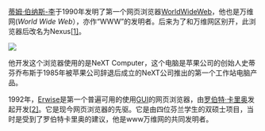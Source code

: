 [蒂姆·伯纳斯-李](https://zh.wikipedia.org/wiki/%E6%8F%90%E5%A7%86%C2%B7%E6%9F%8F%E5%85%A7%E8%8C%B2-%E6%9D%8E)于1990年发明了第一个网页浏览器[WorldWideWeb](https://zh.wikipedia.org/wiki/WorldWideWeb)，他也是万维网(*World Wide Web*），亦作“WWW”的发明者。后来为了和万维网区别开，此浏览器后改名为Nexus[[1\]](https://zh.wikipedia.org/wiki/%E7%BD%91%E9%A1%B5%E6%B5%8F%E8%A7%88%E5%99%A8#cite_note-1)。

![](http://ojv7mano6.bkt.clouddn.com/18-1-29/22903660.jpg)

他开发这个浏览器使用的是NeXT Computer，这个电脑是苹果公司的创始人史蒂芬乔布斯于1985年被苹果公司辞退后成立的NeXT公司推出的第一个工作站电脑产品。

1992年，[Erwise](https://zh.wikipedia.org/wiki/Erwise)是第一个普遍可用的使用[GUI](https://zh.wikipedia.org/wiki/%E5%9C%96%E5%BD%A2%E4%BD%BF%E7%94%A8%E8%80%85%E4%BB%8B%E9%9D%A2)的网页浏览器，由[罗伯特·卡里奥](https://zh.wikipedia.org/wiki/%E7%BD%97%E4%BC%AF%E7%89%B9%C2%B7%E5%8D%A1%E9%87%8C%E5%A5%A5)发起开发[[2\]](https://zh.wikipedia.org/wiki/%E7%BD%91%E9%A1%B5%E6%B5%8F%E8%A7%88%E5%99%A8#cite_note-2)。它是现今网页浏览器的先驱。它是由四位芬兰学生的双硕士项目，当时是受到了罗伯特卡里奥的建议，他是www万维网的共同发明者。

